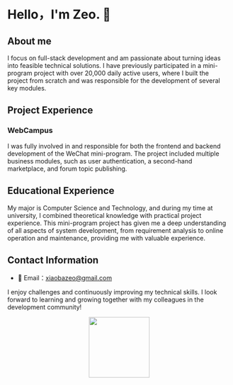 # Hello，I'm Zeo. 👋

## About me
I focus on full-stack development and am passionate about turning ideas into feasible technical solutions. I have previously participated in a mini-program project with over 20,000 daily active users, where I built the project from scratch and was responsible for the development of several key modules.

## Project Experience

### WebCampus
I was fully involved in and responsible for both the frontend and backend development of the WeChat mini-program. The project included multiple business modules, such as user authentication, a second-hand marketplace, and forum topic publishing.

## Educational Experience
My major is Computer Science and Technology, and during my time at university, I combined theoretical knowledge with practical project experience. This mini-program project has given me a deep understanding of all aspects of system development, from requirement analysis to online operation and maintenance, providing me with valuable experience.

## Contact Information
- 📧 Email：xiaobazeo@gmail.com

I enjoy challenges and continuously improving my technical skills. I look forward to learning and growing together with my colleagues in the development community!

<div align="center"> <img height="137px" src="https://github-readme-stats.vercel.app/api?username=xiaobazeo&show_icons=true&theme=radical&count_private=true" /> </div>

<!--
**xiaobaZeo/xiaobaZeo** is a ✨ _special_ ✨ repository because its `README.md` (this file) appears on your GitHub profile.

Here are some ideas to get you started:

- 🔭 I’m currently working on ...
- 🌱 I’m currently learning ...
- 👯 I’m looking to collaborate on ...
- 🤔 I’m looking for help with ...
- 💬 Ask me about ...
- 📫 How to reach me: ...
- 😄 Pronouns: ...
- ⚡ Fun fact: ...
-->
